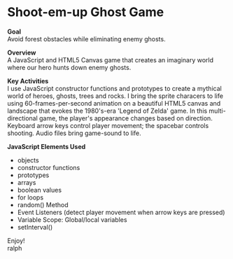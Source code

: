 # Shoot-em-up Ghost Game

**Goal**<br> 
Avoid forest obstacles while eliminating enemy ghosts.

**Overview**<br>
A JavaScript and HTML5 Canvas game that creates an imaginary world where our hero hunts down enemy ghosts. 

**Key Activities**<br> 
I use JavaScript constructor functions and prototypes to create a mythical world of heroes, ghosts, trees and rocks. I bring the sprite characers to life using 60-frames-per-second animation on a beautiful HTML5 canvas and landscape that evokes the 1980's-era 'Legend of Zelda' game. In this multi-directional game, the player's appearance changes based on direction. Keyboard arrow keys control player movement; the spacebar controls shooting. Audio files bring game-sound to life.

**JavaScript Elements Used**<br>

- objects
- constructor functions
- prototypes
- arrays
- boolean values
- for loops
- random() Method
- Event Listeners (detect player movement when arrow keys are pressed)
- Variable Scope: Global/local variables
- setInterval()

Enjoy!<br>
ralph